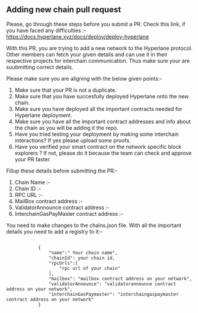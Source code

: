 ## Adding new chain pull request
Please, go through these steps before you submit a PR.
Check this link, if you have faced any difficulties :- 
https://docs.hyperlane.xyz/docs/deploy/deploy-hyperlane

With this PR, you are trying to add a new network to the Hyperlane protocol. Other members can fetch your given details and can use it in their respective projects for interchain communication. Thus make sure your are suubmitting correct details.


Please make sure you are aligning with the below given points:- 
1. Make sure that your PR is not a duplicate.
2. Make sure that you have succesfully deployed Hyperlane onto the new chain.
3. Make sure you have deployed all the important contracts needed for Hyperlane deployment.
4. Make sure you have all the important contract addresses and info about the chain as you will be adding it the repo.
5. Have you tried testing your deployment by making some interchain interactions? If yes please upload some proofs.
6. Have you verified your smart contract on the network specific block explorers ? If not, please do it because the team can check and approve your PR faster.



Fillup these details before submitting the PR:-
1. Chain Name :- <Your chain name>
2. Chain ID :- <Your chain ID>
3. RPC URL :- <rpc url of the network>
4. MailBox contract address :- <Your mailbox contract address on deployed chain>
5. ValidatorAnnounce contract address :- <Your validator announce contract address on deployed chain>
6. InterchainGasPayMaster contract address :- <Your InterchaingasPayMaster contract address on deployed chain>



You need to make changes to the chains.json file. With all the important details you need to add a registry to it:-
```
  
            {     
                "name":" Your chain name",
                "chainId": your chain id,
                "rpcUrls":[
                    "rpc url of your chain"
                ],
                "mailbox": "mailbox contract address on your network",
                "validatorAnnounce": "validatorannounce contract address on your network",
                "interchainGasPaymaster": "interchaingaspaymaster contract address on your network"
            }
```
